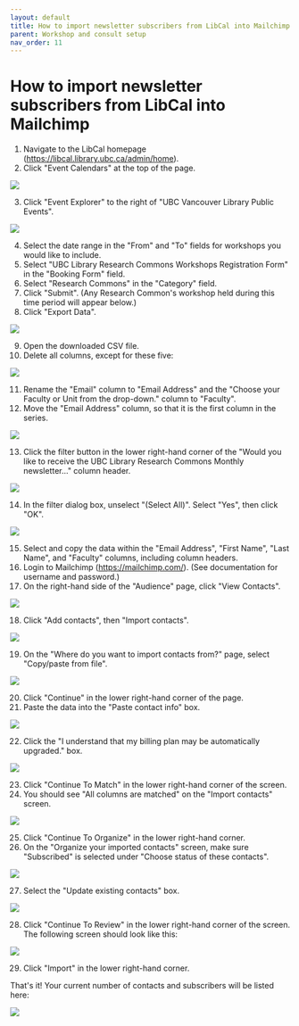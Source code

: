 ```yaml
---
layout: default
title: How to import newsletter subscribers from LibCal into Mailchimp
parent: Workshop and consult setup
nav_order: 11
---
```

# How to import newsletter subscribers from LibCal into Mailchimp
1. Navigate to the LibCal homepage (https://libcal.library.ubc.ca/admin/home).
2. Click "Event Calendars" at the top of the page.
  
  ![](/assets/images/event_calendars.png)
  
3. Click "Event Explorer" to the right of "UBC Vancouver Library Public Events".
  
  ![](/assets/images/event_explorer.png)
  
4. Select the date range in the "From" and "To" fields for workshops you would like to include.
5. Select "UBC Library Research Commons Workshops Registration Form" in the "Booking Form" field.
6. Select "Research Commons" in the "Category" field.
7. Click "Submit". (Any Research Common's workshop held during this time period will appear below.)
8. Click "Export Data".
  
  ![](/assets/images/event_explorer_fields.png)
  
9. Open the downloaded CSV file.
10. Delete all columns, except for these five:
  
  ![](/assets/images/five_columns.png)
  
11. Rename the "Email" column to "Email Address" and the "Choose your Faculty or Unit from the drop-down." column to "Faculty".
12. Move the "Email Address" column, so that it is the first column in the series.
  
  ![](/assets/images/five_columns_revised.png)
  
13. Click the filter button in the lower right-hand corner of the "Would you like to receive the UBC Library Research Commons Monthly newsletter..." column header.  
  
  ![](/assets/images/filter_button.png)
  
14. In the filter dialog box, unselect "(Select All)". Select "Yes", then click "OK".  
  
  ![](/assets/images/filter_popup.png)
  
15. Select and copy the data within the "Email Address", "First Name", "Last Name", and "Faculty" columns, including column headers.
16. Login to Mailchimp (https://mailchimp.com/). (See documentation for username and password.)
17. On the right-hand side of the "Audience" page, click "View Contacts".
  
  ![](/assets/view_contacts.png)
  
18. Click "Add contacts", then "Import contacts".
  
  ![](/assets/add_import_contacts.png)
  
19. On the "Where do you want to import contacts from?" page, select "Copy/paste from file".
  
  ![](/assets/copy_paste_file.png)
  
20. Click "Continue" in the lower right-hand corner of the page.
21. Paste the data into the "Paste contact info" box.
  
  ![](/assets/paste_excel.png)
  
22. Click the "I understand that my billing plan may be automatically upgraded." box.
  
  ![](/assets/billing_plan.png)
  
23. Click "Continue To Match" in the lower right-hand corner of the screen.
24. You should see "All columns are matched" on the "Import contacts" screen.
  
  ![](/assets/all_columns_matched.png)
  
25. Click "Continue To Organize" in the lower right-hand corner.
26. On the "Organize your imported contacts" screen, make sure "Subscribed" is selected under "Choose status of these contacts".  
  
  ![](/assets/subscribed.png)
  
27. Select the "Update existing contacts" box.
  
  ![](/assets/update_existing_contacts.png)
  
28. Click "Continue To Review" in the lower right-hand corner of the screen. The following screen should look like this:
  
  ![](/assets/review_page.png)
  
29. Click "Import" in the lower right-hand corner.  
  
That's it! Your current number of contacts and subscribers will be listed here:
  
  ![](/assets/images/subscription_number.png)

